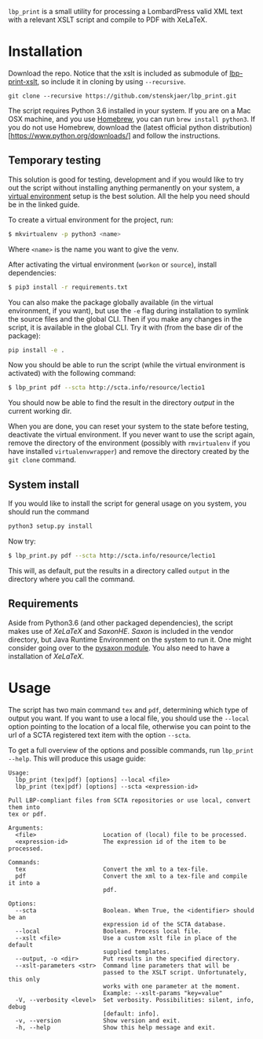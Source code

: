 `lbp_print` is a small utility for processing a LombardPress valid XML text with
a relevant XSLT script and compile to PDF with XeLaTeX.


# Installation

Download the repo. Notice that the xslt is included as submodule
of [lbp-print-xslt](https://github.com/lombardpress/lbp-print-xslt), so include
it in cloning by using `--recursive`.
```
git clone --recursive https://github.com/stenskjaer/lbp_print.git
```

The script requires Python 3.6 installed in your system. If you are on a Mac OSX
machine, and you use [Homebrew](https://brew.sh/), you can run `brew install
python3`. If you do not use Homebrew, download the (latest official python
distribution)[https://www.python.org/downloads/] and follow the instructions.

## Temporary testing

This solution is good for testing, development and if you would like to try out
the script without installing anything permanently on your system,
a [virtual environment](http://docs.python-guide.org/en/latest/dev/virtualenvs/)
setup is the best solution. All the help you need should be in the linked guide.

To create a virtual environment for the project, run:
```bash
$ mkvirtualenv -p python3 <name>
```

Where `<name>` is the name you want to give the venv.

After activating the virtual environment (`workon` or `source`), install dependencies:
```bash
$ pip3 install -r requirements.txt
```

You can also make the package globally available (in the virtual environment, if you
want), but use the `-e` flag during installation to symlink the source files and
the global CLI. Then if you make any changes in the script, it is available in
the global CLI. Try it with (from the base dir of the package):

```bash
pip install -e .
```

Now you should be able to run the script (while the virtual environment is
activated) with the following command:
```bash
$ lbp_print pdf --scta http://scta.info/resource/lectio1
```
You should now be able to find the result in the directory *output* in the current 
working dir.

When you are done, you can reset your system to the state before testing,
deactivate the virtual environment. If you never want to use the script again,
remove the directory of the environment (possibly with `rmvirtualenv` if you
have installed `virtualenvwrapper`) and remove the directory created by the `git
clone` command.


## System install

If you would like to install the script for general usage on you system, you
should run the command 
```bash
python3 setup.py install
```

Now try:
```bash
$ lbp_print.py pdf --scta http://scta.info/resource/lectio1
```
This will, as default, put the results in a directory called `output` in the
directory where you call the command.

## Requirements

Aside from Python3.6 (and other packaged dependencies), the script makes use of
*XeLaTeX* and *SaxonHE*. *Saxon* is included in the vendor directory,
but Java Runtime Environment on the system to run it. One might consider
going over to the [pysaxon module](https://github.com/ajelenak/pysaxon). You
also need to have a installation of *XeLaTeX*.

# Usage

The script has two main command `tex` and `pdf`, determining which type of
output you want. If you want to use a local file, you should use the `--local`
option pointing to the location of a local file, otherwise you can point to the
url of a SCTA registered text item with the option `--scta`. 

To get a full overview of the options and possible commands, run `lbp_print
--help`. This will produce this usage guide:

```
Usage:
  lbp_print (tex|pdf) [options] --local <file>
  lbp_print (tex|pdf) [options] --scta <expression-id>

Pull LBP-compliant files from SCTA repositories or use local, convert them into
tex or pdf.

Arguments:
  <file>                   Location of (local) file to be processed.
  <expression-id>          The expression id of the item to be processed.

Commands:
  tex                      Convert the xml to a tex-file.
  pdf                      Convert the xml to a tex-file and compile it into a
                           pdf.

Options:
  --scta                   Boolean. When True, the <identifier> should be an
                           expression id of the SCTA database.
  --local                  Boolean. Process local file.
  --xslt <file>            Use a custom xslt file in place of the default
                           supplied templates.
  --output, -o <dir>       Put results in the specified directory.
  --xslt-parameters <str>  Command line parameters that will be
                           passed to the XSLT script. Unfortunately, this only
                           works with one parameter at the moment.
                           Example: --xslt-params "key=value"
  -V, --verbosity <level>  Set verbosity. Possibilities: silent, info, debug
                           [default: info].
  -v, --version            Show version and exit.
  -h, --help               Show this help message and exit.
```
